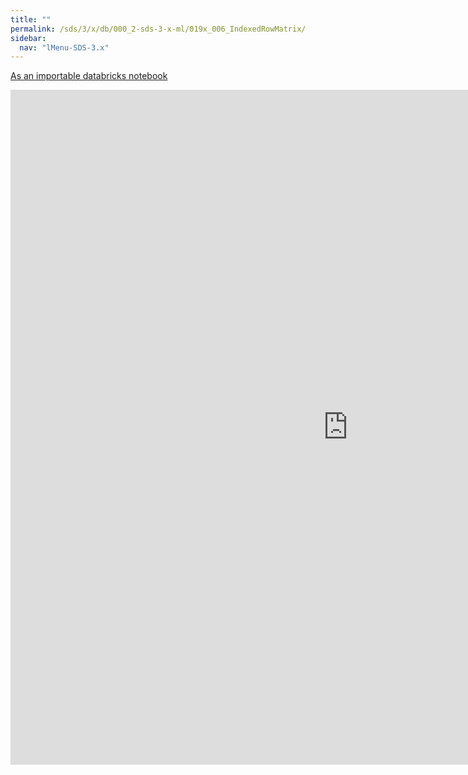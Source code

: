 ```yaml
---
title: ""
permalink: /sds/3/x/db/000_2-sds-3-x-ml/019x_006_IndexedRowMatrix/
sidebar:
  nav: "lMenu-SDS-3.x"
---
```


[As an importable databricks notebook](https://lamastex.github.io/scalable-data-science/sds/3/x/db/000_2-sds-3-x-ml/019x_006_IndexedRowMatrix.html)

<iframe src="https://lamastex.github.io/scalable-data-science/sds/3/x/db/000_2-sds-3-x-ml/019x_006_IndexedRowMatrix.html" width="1080" height="1080" frameborder="0"></iframe>

